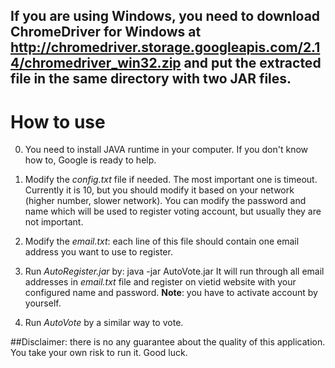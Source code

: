 

## If you are using Windows, you need to download ChromeDriver for Windows at http://chromedriver.storage.googleapis.com/2.14/chromedriver_win32.zip and put the extracted file in the same directory with two JAR files.

# How to use
0. You need to install JAVA runtime in your computer. If you don't know how to, Google is ready to help.

1. Modify the *config.txt* file if needed. The most important one is timeout. Currently it is 10, but you should modify it based on your network (higher number, slower network). You can modify the password and name which will be used to register voting account, but usually they are not important.

2. Modify the *email.txt*: each line of this file should contain one email address you want to use to register.

3. Run *AutoRegister.jar* by:
java -jar AutoVote.jar
It will run through all email addresses in *email.txt* file and register on vietid website with your configured name and password.
**Note**: you have to activate account by yourself.

4. Run *AutoVote* by a similar way to vote.

##Disclaimer: there is no any guarantee about the quality of this application. You take your own risk to run it.
Good luck.
